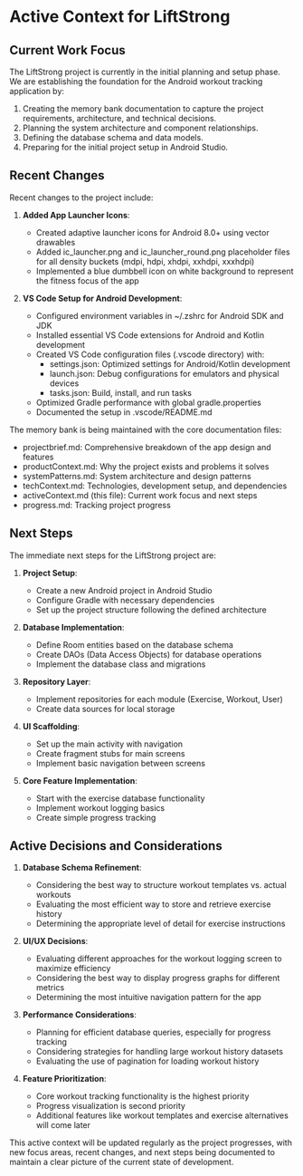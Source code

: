 # Active Context for LiftStrong

## Current Work Focus

The LiftStrong project is currently in the initial planning and setup phase. We are establishing the foundation for the Android workout tracking application by:

1. Creating the memory bank documentation to capture the project requirements, architecture, and technical decisions.
2. Planning the system architecture and component relationships.
3. Defining the database schema and data models.
4. Preparing for the initial project setup in Android Studio.

## Recent Changes

Recent changes to the project include:

1. **Added App Launcher Icons**: 
   - Created adaptive launcher icons for Android 8.0+ using vector drawables
   - Added ic_launcher.png and ic_launcher_round.png placeholder files for all density buckets (mdpi, hdpi, xhdpi, xxhdpi, xxxhdpi)
   - Implemented a blue dumbbell icon on white background to represent the fitness focus of the app

2. **VS Code Setup for Android Development**:
   - Configured environment variables in ~/.zshrc for Android SDK and JDK
   - Installed essential VS Code extensions for Android and Kotlin development
   - Created VS Code configuration files (.vscode directory) with:
     - settings.json: Optimized settings for Android/Kotlin development
     - launch.json: Debug configurations for emulators and physical devices
     - tasks.json: Build, install, and run tasks
   - Optimized Gradle performance with global gradle.properties
   - Documented the setup in .vscode/README.md

The memory bank is being maintained with the core documentation files:

- projectbrief.md: Comprehensive breakdown of the app design and features
- productContext.md: Why the project exists and problems it solves
- systemPatterns.md: System architecture and design patterns
- techContext.md: Technologies, development setup, and dependencies
- activeContext.md (this file): Current work focus and next steps
- progress.md: Tracking project progress

## Next Steps

The immediate next steps for the LiftStrong project are:

1. **Project Setup**:
   - Create a new Android project in Android Studio
   - Configure Gradle with necessary dependencies
   - Set up the project structure following the defined architecture

2. **Database Implementation**:
   - Define Room entities based on the database schema
   - Create DAOs (Data Access Objects) for database operations
   - Implement the database class and migrations

3. **Repository Layer**:
   - Implement repositories for each module (Exercise, Workout, User)
   - Create data sources for local storage

4. **UI Scaffolding**:
   - Set up the main activity with navigation
   - Create fragment stubs for main screens
   - Implement basic navigation between screens

5. **Core Feature Implementation**:
   - Start with the exercise database functionality
   - Implement workout logging basics
   - Create simple progress tracking

## Active Decisions and Considerations

1. **Database Schema Refinement**:
   - Considering the best way to structure workout templates vs. actual workouts
   - Evaluating the most efficient way to store and retrieve exercise history
   - Determining the appropriate level of detail for exercise instructions

2. **UI/UX Decisions**:
   - Evaluating different approaches for the workout logging screen to maximize efficiency
   - Considering the best way to display progress graphs for different metrics
   - Determining the most intuitive navigation pattern for the app

3. **Performance Considerations**:
   - Planning for efficient database queries, especially for progress tracking
   - Considering strategies for handling large workout history datasets
   - Evaluating the use of pagination for loading workout history

4. **Feature Prioritization**:
   - Core workout tracking functionality is the highest priority
   - Progress visualization is second priority
   - Additional features like workout templates and exercise alternatives will come later

This active context will be updated regularly as the project progresses, with new focus areas, recent changes, and next steps being documented to maintain a clear picture of the current state of development.
